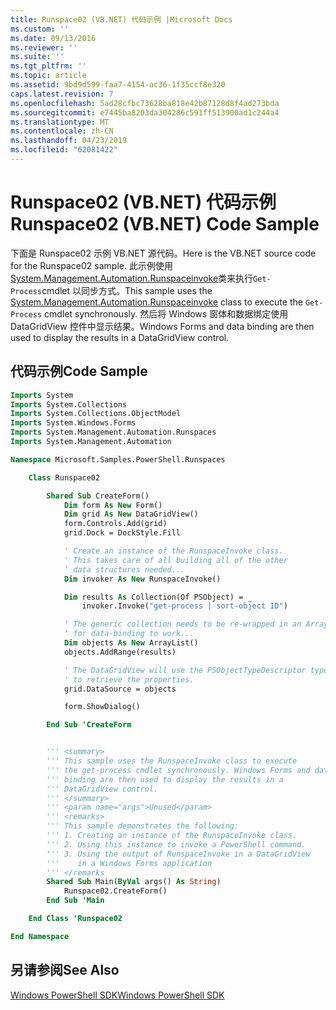 ```yaml
---
title: Runspace02 (VB.NET) 代码示例 |Microsoft Docs
ms.custom: ''
ms.date: 09/13/2016
ms.reviewer: ''
ms.suite: ''
ms.tgt_pltfrm: ''
ms.topic: article
ms.assetid: 9bd9d599-faa7-4154-ac36-1f35ccf8e320
caps.latest.revision: 7
ms.openlocfilehash: 5ad28cfbc73628ba818e42b87128d8f4ad273bda
ms.sourcegitcommit: e7445ba8203da304286c591ff513900ad1c244a4
ms.translationtype: MT
ms.contentlocale: zh-CN
ms.lasthandoff: 04/23/2019
ms.locfileid: "62081422"
---
```

# <a name="runspace02-vbnet-code-sample"></a><span data-ttu-id="ffa50-102">Runspace02 (VB.NET) 代码示例</span><span class="sxs-lookup"><span data-stu-id="ffa50-102">Runspace02 (VB.NET) Code Sample</span></span>

<span data-ttu-id="ffa50-103">下面是 Runspace02 示例 VB.NET 源代码。</span><span class="sxs-lookup"><span data-stu-id="ffa50-103">Here is the VB.NET source code for the Runspace02 sample.</span></span> <span data-ttu-id="ffa50-104">此示例使用[System.Management.Automation.Runspaceinvoke](/dotnet/api/System.Management.Automation.RunspaceInvoke)类来执行`Get-Process`cmdlet 以同步方式。</span><span class="sxs-lookup"><span data-stu-id="ffa50-104">This sample uses the [System.Management.Automation.Runspaceinvoke](/dotnet/api/System.Management.Automation.RunspaceInvoke) class to execute the `Get-Process` cmdlet synchronously.</span></span> <span data-ttu-id="ffa50-105">然后将 Windows 窗体和数据绑定使用 DataGridView 控件中显示结果。</span><span class="sxs-lookup"><span data-stu-id="ffa50-105">Windows Forms and data binding are then used to display the results in a DataGridView control.</span></span>

## <a name="code-sample"></a><span data-ttu-id="ffa50-106">代码示例</span><span class="sxs-lookup"><span data-stu-id="ffa50-106">Code Sample</span></span>

```vb
Imports System
Imports System.Collections
Imports System.Collections.ObjectModel
Imports System.Windows.Forms
Imports System.Management.Automation.Runspaces
Imports System.Management.Automation

Namespace Microsoft.Samples.PowerShell.Runspaces

    Class Runspace02

        Shared Sub CreateForm()
            Dim form As New Form()
            Dim grid As New DataGridView()
            form.Controls.Add(grid)
            grid.Dock = DockStyle.Fill

            ' Create an instance of the RunspaceInvoke class.
            ' This takes care of all building all of the other
            ' data structures needed...
            Dim invoker As New RunspaceInvoke()

            Dim results As Collection(Of PSObject) = _
                invoker.Invoke("get-process | sort-object ID")

            ' The generic collection needs to be re-wrapped in an ArrayList
            ' for data-binding to work...
            Dim objects As New ArrayList()
            objects.AddRange(results)

            ' The DataGridView will use the PSObjectTypeDescriptor type
            ' to retrieve the properties.
            grid.DataSource = objects

            form.ShowDialog()

        End Sub 'CreateForm


        ''' <summary>
        ''' This sample uses the RunspaceInvoke class to execute
        ''' the get-process cmdlet synchronously. Windows Forms and data
        ''' binding are then used to display the results in a
        ''' DataGridView control.
        ''' </summary>
        ''' <param name="args">Unused</param>
        ''' <remarks>
        ''' This sample demonstrates the following:
        ''' 1. Creating an instance of the RunspaceInvoke class.
        ''' 2. Using this instance to invoke a PowerShell command.
        ''' 3. Using the output of RunspaceInvoke in a DataGridView
        '''    in a Windows Forms application
        ''' </remarks
        Shared Sub Main(ByVal args() As String)
            Runspace02.CreateForm()
        End Sub 'Main

    End Class 'Runspace02

End Namespace
```

<!-- TODO!!!: [!code-csharp[Runspace02.vb](../../powershell-sdk-samples/SDK-2.0/vb/Runspace02/Runspace02.vb#L09-L68 "Runspace02.vb")] -->

## <a name="see-also"></a><span data-ttu-id="ffa50-107">另请参阅</span><span class="sxs-lookup"><span data-stu-id="ffa50-107">See Also</span></span>

[<span data-ttu-id="ffa50-108">Windows PowerShell SDK</span><span class="sxs-lookup"><span data-stu-id="ffa50-108">Windows PowerShell SDK</span></span>](../windows-powershell-reference.md)
